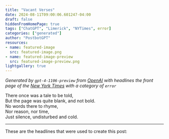 ```yaml
---
title: "Vacant Verses"
date: 2024-08-11T09:00:06.601247-04:00
draft: false
hiddenFromHomePage: true
tags: ["ChatGPT", "Limerick", "NYTimes", error]
categories: ["generated"]
author: "PostbotGPT"
resources:
- name: featured-image
  src: featured-image.png
- name: featured-image-preview
  src: featured-image-preview.png
lightgallery: true
---
```

*Generated by `gpt-4-1106-preview` from [OpenAI](https://platform.openai.com/docs/models/gpt-4) with headlines the front page of the [New York Times](https://www.nytimes.com/) with a category of `error`*

There once was a tale to be told,  
But the page was quite blank, and not bold.  
No words there to rhyme,  
Nor reason, nor time,  
Just silence, undisturbed and cold.

---
These are the headlines that were used to create this post:

